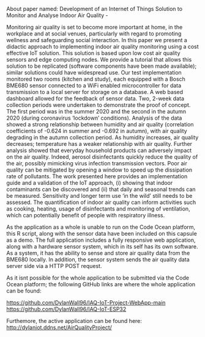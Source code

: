 About paper named: Development of an Internet of Things Solution to Monitor and Analyse Indoor Air Quality -

Monitoring air quality is set to become more important at home, in the workplace and at social venues, particularly with regard to promoting wellness and safeguarding social interaction. In this paper we present a didactic approach to implementing indoor air quality monitoring using a cost effective IoT solution. This solution is based upon low cost air quality sensors and edge computing nodes. We provide a tutorial that allows this solution to be replicated (software components have been made available); similar solutions could have widespread use. Our test implementation monitored two rooms (kitchen and study), each equipped with a Bosch BME680 sensor connected to a WiFi enabled microcontroller for data transmission to a local server for storage on a database. A web based dashboard allowed for the feedback of sensor data. Two, 2-week data collection periods were undertaken to demonstrate the proof of concept. The first period was in the summer 2020 and the second in the autumn 2020 (during coronavirus ‘lockdown’ conditions). Analysis of the data showed a strong relationship between humidity and air quality (correlation coefficients of -0.624 in summer and -0.692 in autumn), with air quality degrading in the autumn collection period. As humidity increases, air quality decreases; temperature has a weaker relationship with air quality. Further analysis showed that everyday household products can adversely impact on the air quality. Indeed, aerosol disinfectants quickly reduce the quality of the air, possibly mimicking virus infection transmission vectors. Poor air quality can be mitigated by opening a window to speed up the dissipation rate of pollutants. The work presented here provides an implementation guide and a validation of the IoT approach, (i) showing that indoor contaminants can be discovered and (ii) that daily and seasonal trends can be measured. Sensitivity and longer term use ‘in the wild’ still needs to be assessed. The quantification of indoor air quality can inform activities such as cooking, heating, usage of disinfectants and monitoring of ventilation, which can potentially benefit of people with respiratory illness.

As the application as a whole is unable to run on the Code Ocean platform, this R script, along with the sensor data have been included on this capsule as a demo. The full application includes a fully responsive web application, along with a hardware sensor system, which in its self has its own software. As a system, it has the ability to sense and store air quality data from the BME680 locally. In addition, the sensor system sends the air quality data server side via a HTTP POST request. 

As it isnt possible for the whole application to be submitted via the Code Ocean platform; the following GitHub links are where the whole application can be found:

https://github.com/DylanWall96/IAQ-IoT-Project-WebApp-main
https://github.com/DylanWall96/IAQ-IoT-ESP32

Furthemore, the active application can be found here:
http://dylaniot.ddns.net/AirQualityProject/